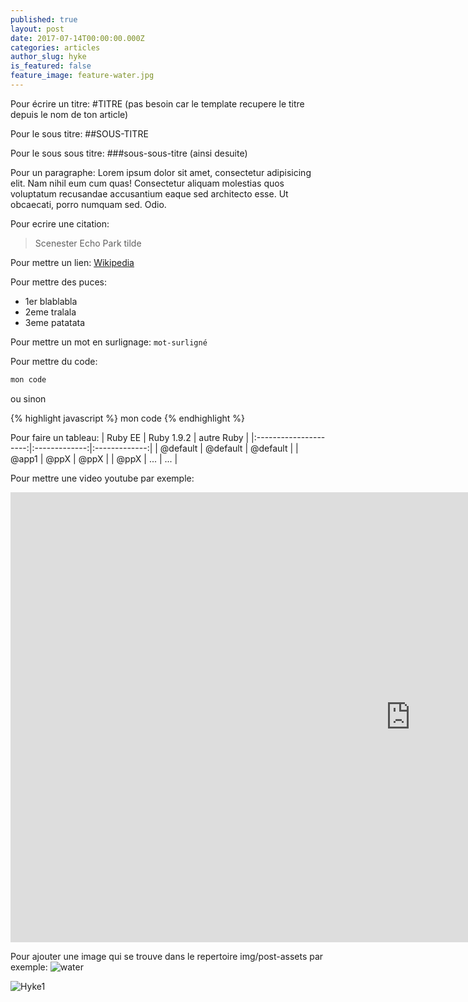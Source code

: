 ```yaml
---
published: true
layout: post
date: 2017-07-14T00:00:00.000Z
categories: articles
author_slug: hyke
is_featured: false
feature_image: feature-water.jpg
---
```

Pour écrire un titre:
#TITRE (pas besoin car le template recupere le titre depuis le nom de ton article)

Pour le sous titre:
##SOUS-TITRE

Pour le sous sous titre:
###sous-sous-titre (ainsi desuite)

Pour un paragraphe:
Lorem ipsum dolor sit amet, consectetur adipisicing elit. Nam nihil eum cum quas! Consectetur aliquam molestias quos voluptatum 
recusandae accusantium eaque sed architecto esse. Ut obcaecati, porro numquam sed. Odio.

Pour ecrire une citation:
> Scenester Echo Park tilde

Pour mettre un lien:
[Wikipedia](https://fr.wikipedia.org)

Pour mettre des puces:
* 1er blablabla
* 2eme tralala
* 3eme patatata

Pour mettre un mot en surlignage:
`mot-surligné`

Pour mettre du code:
```java
mon code
```

ou sinon

{% highlight javascript %}
mon code
{% endhighlight %}


Pour faire un tableau:
|        Ruby EE        |  Ruby 1.9.2   |   autre Ruby  |
|:---------------------:|:-------------:|:-------------:|
| @default              | @default      | @default      |
| @app1                 | @ppX          | @ppX          |
| @ppX                  | ...           | ...           |


Pour mettre une video youtube par exemple:
<iframe width="1280" height="720" src="https://www.youtube.com/embed/vzSHcyXfNPw" frameborder="0" allowfullscreen></iframe>

Pour ajouter une image qui se trouve dans le repertoire img/post-assets par exemple:
![water]({{site.url}}/{{site.baseurl}}img/post-assets/water.jpg)

![Hyke1]({{site.url}}/{{site.baseurl}}img/20170513_171424.jpg)